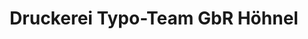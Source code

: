 ---
title: "Druckerei Typo-Team GbR Höhnel"
url: /kroppen/druckerei-typo-team-gbr-hoehnel/
shop: Allgemein
---